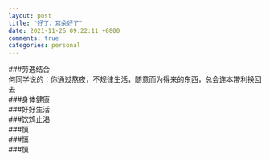 ```yaml
---
layout: post
title: "好了，耳朵好了"
date: 2021-11-26 09:22:11 +0800
comments: true
categories: personal
---
```

###劳逸结合  
何同学说的：你通过熬夜，不规律生活，随意而为得来的东西，总会连本带利换回去  
###身体健康  
###好好生活  
###饮鸩止渴  
###慎  
###慎  
###慎
